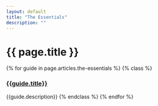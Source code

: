 ```yaml
---
layout: default
title: "The Essentials"
description: ""
---
```


# {{ page.title }}


{% for guide in page.articles.the-essentials %}
{% class %}
### [{{guide.title}}]({{guide.url}})
{{guide.description}}
{% endclass %}
{% endfor %}

